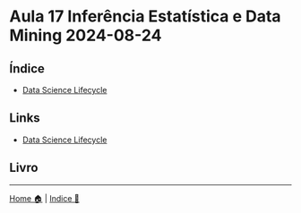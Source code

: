 # Aula 17 Inferência Estatística e Data Mining 2024-08-24

## Índice 

- [Data Science Lifecycle]()

## Links

- [Data Science Lifecycle](https://www.sudeep.co/data-science/2018/02/09/Understanding-the-Data-Science-Lifecycle.html)
## Livro


-----

[Home 🏠](../README.md) | [Indice 📇](README.md)